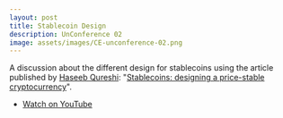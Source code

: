 ```yaml
---
layout: post
title: Stablecoin Design
description: UnConference 02
image: assets/images/CE-unconference-02.png
---
```


A discussion about the different design for stablecoins using the article published by [Haseeb Qureshi](https://hackernoon.com/@hosseeb): "[Stablecoins: designing a price-stable cryptocurrency](https://hackernoon.com/stablecoins-designing-a-price-stable-cryptocurrency-6bf24e2689e5)".

<ul class="actions vertical">
  <li><a href="https://youtu.be/xXiQg0jBFC0" class="button fit icon fa-youtube">Watch on YouTube</a></li>
</ul>
